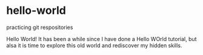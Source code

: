 # hello-world
practicing git respositories 

Hello World! It has been a while since I have done a Hello WOrld tutorial, but alsa it is time to explore this old world and rediscover my hidden skills.
